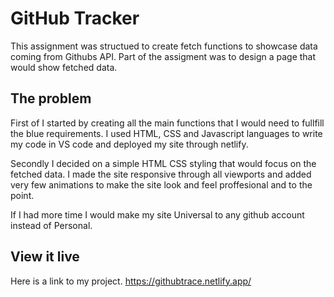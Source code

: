 # GitHub Tracker

This assignment was structued to create fetch functions to showcase data coming from Githubs API.
Part of the assigment was to design a page that would show fetched data.

## The problem

First of I started by creating all the main functions that I would need to fullfill the blue requirements.
I used HTML, CSS and Javascript languages to write my code in VS code and deployed my site through netlify.

Secondly I decided on a simple HTML CSS styling that would focus on the fetched data. I made the site responsive through all viewports and added very few animations to make the site look and feel proffesional and to the point.

If I had more time I would make my site Universal to any github account instead of Personal.

## View it live

Here is a link to my project.
https://githubtrace.netlify.app/
